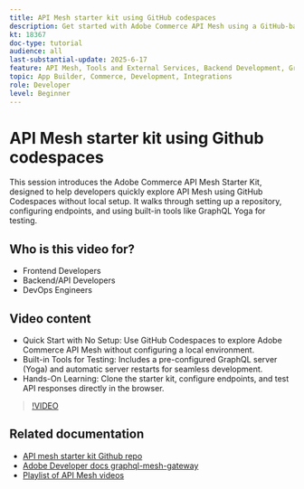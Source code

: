 ```yaml
---
title: API Mesh starter kit using GitHub codespaces
description: Get started with Adobe Commerce API Mesh using a GitHub-based starter kit—no local setup required.
kt: 18367
doc-type: tutorial
audience: all
last-substantial-update: 2025-6-17
feature: API Mesh, Tools and External Services, Backend Development, GraphQL, Storefront
topic: App Builder, Commerce, Development, Integrations
role: Developer
level: Beginner
---
```


# API Mesh starter kit using Github codespaces

This session introduces the Adobe Commerce API Mesh Starter Kit, designed to help developers quickly explore API Mesh using GitHub Codespaces without local setup. It walks through setting up a repository, configuring endpoints, and using built-in tools like GraphQL Yoga for testing.

## Who is this video for?

* Frontend Developers
* Backend/API Developers
* DevOps Engineers

## Video content

* Quick Start with No Setup: Use GitHub Codespaces to explore Adobe Commerce API Mesh without configuring a local environment.
* Built-in Tools for Testing: Includes a pre-configured GraphQL server (Yoga) and automatic server restarts for seamless development.
* Hands-On Learning: Clone the starter kit, configure endpoints, and test API responses directly in the browser.

>[!VIDEO](https://video.tv.adobe.com/v/3464017?learn=on&enablevpops)

## Related documentation

* [API mesh starter kit Github repo](https://github.com/adobe-commerce/api-mesh-starter-kit)
* [Adobe Developer docs graphql-mesh-gateway](https://developer.adobe.com/graphql-mesh-gateway/)
* [Playlist of API Mesh videos](https://experienceleague.adobe.com/en/playlists/commerce-get-started-app-builder-and-api-mesh)
